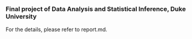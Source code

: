 ### Final project of Data Analysis and Statistical Inference, Duke University
For the details, please refer to report.md.
